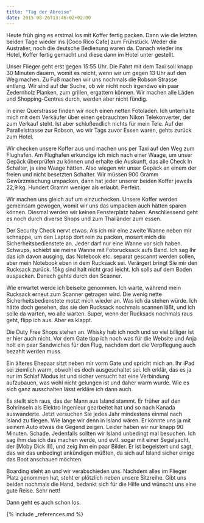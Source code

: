 ```yaml
---
title: "Tag der Abreise"
date: 2015-08-26T13:46:02+02:00
---
```

Heute früh ging es erstmal los mit Koffer fertig packen. Dann wie die letzten beiden Tage wieder ins [Coco Rico Cafe] zum Frühstück. Weder die Australier, noch die deutsche Bedienung waren da. Danach wieder ins Hotel, Koffer fertig gemacht und diese dann im Hotel unter gestellt.

Unser Flieger geht erst gegen 15:55 Uhr. Die Fahrt mit dem Taxi soll knapp 30 Minuten dauern, womit es reicht, wenn wir um gegen 13 Uhr auf den Weg machen. Zu Fuß machen wir uns nochmals die Robson Strasse entlang. Wir sind auf der Suche, ob wir nicht noch irgendwo ein paar Zedernholz Planken, zum grillen, ergattern können. Wir machen alle Läden und Shopping-Centres durch, werden aber nicht fündig. 

In einer Querstrasse finden wir noch einen netten Fotoladen. Ich unterhalte mich mit dem Verkäufer über einen gebrauchten Nikon Telekonverter, der zum Verkauf steht. Ist aber schlußendlich nichts für mein Tele. Auf der Parallelstrasse zur Robson, wo wir Tags zuvor Essen waren, gehts zurück zum Hotel. 

Wir checken unsere Koffer aus und machen uns per Taxi auf den Weg zum Flughafen. Am Flughafen erkundige ich mich nach einer Waage, um unser Gepäck überprüfen zu können und erhalte die Auskunft, das alle Check In Schalter, ja eine Waage hätten. Also wiegen wir unser Gepäck an einem der freien und nicht besetzten Schalter. Wir müssen 900 Gramm Gewürzmischung umpacken, dann hat jeder unserer beiden Koffer jeweils 22,9 kg. Hundert Gramm weniger als erlaubt. Perfekt.

Wir machen uns gleich auf um einzuchecken. Unsere Koffer werden gemeinsam gewogen, womit wir uns das umpacken auch hätten sparen können. Diesmal werden wir keinen Fensterplatz haben. Anschliessend geht es noch durch diverse Shops und zum Thailänder zum essen.

Der Security Check nervt etwas. Als ich mir eine zweite Wanne neben mir schnappe, um den Laptop dort rein zu packen, mosert mich die Sicherheitsbedienstete an. Jeder darf nur eine Wanne vor sich haben. Schwups, schiebt sie meine Wanne mit Fotorucksack aufs Band. Ich sag Ihr das ich davon ausging, das Notebook etc. separat gescannt werden sollen, aber mein Notebook eben in dem Rucksack sei. Verärgert bringt Sie mir den Rucksack zurück. 15kg sind halt nicht grad leicht. Ich solls auf dem Boden auspacken. Danach gehts durch den Scanner.

Wie erwartet werde ich beiseite genommen. Ich warte, während mein Rucksack erneut zum Scanner getragen wird. Die wenig nette Sicherheitsbedienstete motzt mich wieder an. Was ich da stehen würde. Ich hätte doch gesehen, das sie den Rucksack nochmals scannen läßt, und ich solle da warten, wo alle warten. Super, wenn der Rucksack nochmals raus geht, flipp ich aus. Aber es klappt. 

Die Duty Free Shops stehen an. Whisky hab ich noch und so viel billiger ist er hier auch nicht. Vor dem Gate tipp ich noch was für die Website und Anja holt ein paar Sandwiches für den Flug, nachdem dort die Verpflegung auch bezahlt werden muss.

Ein älteres Ehepaar sitzt neben mir vorm Gate und spricht mich an. Ihr iPad sei ziemlich warm, obwohl es doch ausgeschaltet sei. Ich erklär, das es ja nur im Schlaf Modus ist und sicher versucht hat eine Verbindung aufzubauen, was wohl nicht gelungen ist und daher warm wurde. Wie es sich ganz ausschalten lässt erkläre ich dann auch.

Es stellt sich raus, das der Mann aus Island stammt. Er früher auf den Bohrinseln als Elektro Ingenieur gearbeitet hat und so nach Kanada auswanderte. Jetzt versuchen Sie jedes Jahr mindestens einmal nach Island zu fliegen. Wie lange wir denn in Island wären. Er könnte uns ja mit seinem Auto etwas die Gegend zeigen. Leider haben wir nur knapp 90 Minuten. Schade. Jedenfalls sollten wir Island unbedingt mal besuchen. Ich sag ihm das ich das machen werde, und evtl. sogar mit einer Segelyacht, der [Moby Dick III], und zeig ihm ein paar Bilder. Er ist begeistert und sagt, das wir das unbedingt ankündigen müßten, da sich auf Island sicher einige das Boot anschauen möchten.

Boarding steht an und wir verabschieden uns. Nachdem alles im Flieger Platz genommen hat, steht er plötzlich neben unsere Sitzreihe. Gibt uns beiden nochmals die Hand, bedankt sich für die Hilfe und wünscht uns eine gute Reise. Sehr nett!

Dann geht es auch schon los.  

{% include _references.md %}